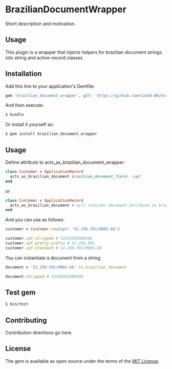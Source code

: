 # BrazilianDocumentWrapper
Short description and motivation.

## Usage
This plugin is a wrapper that injects helpers for brazilian document strings into string and active-record classes

## Installation
Add this line to your application's Gemfile:

```ruby
gem 'brazilian_document_wrapper', git: 'https://github.com/CashU-BR/brazilian_document_wrapper'
```

And then execute:
```bash
$ bundle
```

Or install it yourself as:
```bash
$ gem install brazilian_document_wrapper
```

## Usage

Define attribute to acts_as_brazilian_document_wrapper:
```ruby
class Customer < ApplicationRecord
  acts_as_brazilian_document brazilian_document_field: :cpf
end
```
or
```ruby
class Customer < ApplicationRecord
  acts_as_brazilian_document # will consider document attribute as brazilian_document_field
end
```

And you can use as follows:
```ruby
customer = Customer.new(cpf: '52.256.591/0001-66')

customer.cpf.stripped # 52256591000166
customer.cpf.pretty_prefix # 52.256.591
customer.cpf.standard # 52.256.591/0001-66
```

You can instantiate a document from a string:
```ruby
document = '52.256.591/0001-66'.to_brazilian_document

document.stripped # 52256591000166
```

## Test gem

```bash
$ bin/test
```

## Contributing
Contribution directions go here.

## License
The gem is available as open source under the terms of the [MIT License](https://opensource.org/licenses/MIT).
